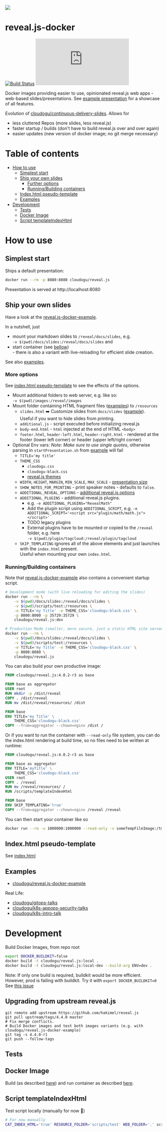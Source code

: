 ![](https://cloudogu.com/assets/blog/2019/revealJS-711db5dd3e495fe26dda7ad44104542b1fceb456c11700a773a2f158bf2c8251.png)

reveal.js-docker
===

[![Build Status](https://oss.cloudogu.com/jenkins/buildStatus/icon?job=cloudogu-github%2Freveal.js-docker%2Fmaster)](https://oss.cloudogu.com/jenkins/job/cloudogu-github/job/reveal.js-docker/job/master/)
[![](https://img.shields.io/docker/image-size/cloudogu/reveal.js)](https://hub.docker.com/r/cloudogu/reveal.js)

Docker images providing easier to use, opinionated reveal.js web apps - web-based slides/presentations.
See [example presentation](https://cloudogu.github.io/reveal.js-docker-example) for a showcase of all features.

Evolution of [cloudogu/continuous-delivery-slides](https://github.com/cloudogu/continuous-delivery-slides).
Allows for
* less cluttered Repos (more slides, less reveal.js)
* faster startup / builds (don't have to build reveal.js over and over again)
* easier updates (new version of docker image; no git merge necessary)

# Table of contents

<!-- Update with `doctoc --notitle README.md`. See https://github.com/thlorenz/doctoc -->
<!-- START doctoc generated TOC please keep comment here to allow auto update -->
<!-- DON'T EDIT THIS SECTION, INSTEAD RE-RUN doctoc TO UPDATE -->


- [How to use](#how-to-use)
    - [Simplest start](#simplest-start)
    - [Ship your own slides](#ship-your-own-slides)
        - [Further options](#further-options)
        - [Running/Building containers](#runningbuilding-containers)
    - [Index.html pseudo-template](#indexhtml-pseudo-template)
    - [Examples](#examples)
- [Development](#development)
    - [Tests](#tests)
    - [Docker Image](#docker-image)
    - [Script templateIndexHtml](#script-templateindexhtml)

<!-- END doctoc generated TOC please keep comment here to allow auto update -->


# How to use

## Simplest start

Ships a default presentation:

```bash
docker run --rm -p 8080:8080 cloudogu/reveal.js
```

Presentation is served at http://localhost:8080

## Ship your own slides

Have a look at the [reveal.js-docker-example](https://github.com/cloudogu/reveal.js-docker-example).

In a nutshell, just

* mount your markdown slides to `/reveal/docs/slides`, e.g.  
  `-v $(pwd)/docs/slides:/reveal/docs/slides` and
* start container (see [bellow](#runningbuilding-containers))  
  \- there is also a variant with live-reloading for
  efficient slide creation.

See also [examples](#examples).

### More options

See [index.html pseudo-template](#indexhtml-pseudo-template) to see the effects of the options.

* Mount additional folders to web server, e.g. like so:  
  `-v $(pwd)/images:/reveal/images`
* Mount folder containing HTML fragment files ([examples](scripts/test/)) to `/resources`
    * `slides.html` ➡️ Customize slides from `docs/slides` ([example](scripts/test/slides.html)).  
      Useful if you want to hide slides from printing.
    * `additional.js` - script executed before initializing reveal.js
    * `body-end.html` - `html` injected at the end of HTML `<body>`
    * `footer.html`, `header-left.html`, `header-right.html` - rendered at the footer (lower left corner) or header (upper left/right corner)
* Optional Env vars: *Note: Make sure to use single quotes*, otherwise parsing in `startPresentation.sh` from [example](https://github.com/cloudogu/reveal.js-docker-example) will fail
    * `TITLE='my title'`
    * `THEME_CSS`
        * `cloudogu.css`
        * `cloudogu-black.css`
        * [reveal.js themes](https://github.com/hakimel/reveal.js/#theming)
    * `WIDTH`, `HEIGHT`, `MARGIN`, `MIN_SCALE`, `MAX_SCALE` - [presentation size](https://revealjs.com/presentation-size/)
    * `SHOW_NOTES_FOR_PRINTING` - print speaker notes - defaults to `false`.
    * `ADDITIONAL_REVEAL_OPTIONS` - [additional reveal.js options](https://revealjs.com/config/)
    * `ADDITIONAL_PLUGINS` - additional reveal.js plugins.
        * e.g. `-e ADDITIONAL_PLUGINS="RevealMath" `
        * Add the plugin script using `ADDITIONAL_SCRIPT`, e.g. `-e ADDITIONAL_SCRIPT='<script src="plugin/math/math.js"></script>'`
        * TODO legacy plugins
        * External plugins have to be mounted or copied to the `/reveal` folder, e.g. here  
          `-v $(pwd)/plugin/tagcloud:/reveal/plugin/tagcloud`
    * `SKIP_TEMPLATING` ignores all of the above elements and just launches with the `index.html` present.  
      Useful when mounting your own `index.html`.

### Running/Building containers

Note that [reveal.js-docker-example](https://github.com/cloudogu/reveal.js-docker-example) also contains a convenient
startup script.

```bash
# Development mode (with live reloading for editing the slides)
docker run --rm \
    -v $(pwd)/docs/slides:/reveal/docs/slides \
    -v $(pwd)/scripts/test:/resources \
    -e TITLE='my Title' -e THEME_CSS='cloudogu-black.css' \
    -p 8000:8000 -p 35729:35729 \
    cloudogu/reveal.js:dev

# Production Mode (smaller, more secure, just a static HTML site served by NGINX)
docker run --rm \
    -v $(pwd)/docs/slides:/reveal/docs/slides \
    -v $(pwd)/scripts/test:/resources \
    -e TITLE='my Title' -e THEME_CSS='cloudogu-black.css' \
    -p 8080:8080 \
    cloudogu/reveal.js
```

You can also build your own productive image:

```Dockerfile
FROM cloudogu/reveal.js:4.0.2-r3 as base

FROM base as aggregator
USER root
RUN mkdir -p /dist/reveal
COPY . /dist/reveal
RUN mv /dist/reveal/resources/ /dist

FROM base
ENV TITLE='my Title' \
    THEME_CSS='cloudogu-black.css'
COPY --from=aggregator --chown=nginx /dist /
```

Or if you want to run the container with `--read-only` file system, you can do the index.html rendering at build time,
so no files need to be written at runtime:

```Dockerfile
FROM cloudogu/reveal.js:4.0.2-r3 as base

FROM base as aggregator
ENV TITLE='myTitle' \
    THEME_CSS='cloudogu-black.css'
USER root
COPY . /reveal
RUN mv /reveal/resources/ /
RUN /scripts/templateIndexHtml

FROM base
ENV SKIP_TEMPLATING='true'
COPY --from=aggregator --chown=nginx /reveal /reveal
```

You can then start your container like so

```bash
docker run --rm -u 1000000:1000000 --read-only -v someTempFileImage:/tmp yourImageName
```

## Index.html pseudo-template

See [index.html](index.html)

## Examples

* [cloudogu/reveal.js-docker-example](https://github.com/cloudogu/reveal.js-docker-example)

Real Life:

* [cloudogu/gitops-talks](https://github.com/cloudogu/gitops-talks)
* [cloudogu/k8s-appops-security-talks](https://github.com/cloudogu/k8s-appops-security-talks)
* [cloudogu/k8s-intro-talk](https://github.com/cloudogu/k8s-intro-talk)

# Development

Build Docker Images, from repo root

```bash
export DOCKER_BUILDKIT=false
docker build -t cloudogu/reveal.js:local .
docker build -t cloudogu/reveal.js:local-dev --build-arg ENV=dev .
```

Note: If only one build is required, buildkit would be more efficient. However, prod is failing with buildkit.
Try it with `export DOCKER_BUILDKIT=0` See [this issue](https://github.com/moby/moby/issues/735)

## Upgrading from upstream reveal.js

```shell
git remote add upstream https://github.com/hakimel/reveal.js
git pull upstream/tags/4.4.0 master
# Fix merge conflicts.
# Build Docker images and test both images variants (e.g. with cloudogu/reveal.js-docker-example)
git tag -s 4.4.0-r1
git push --follow-tags
```

## Tests

## Docker Image

Build (as described [here](#development)) and run container as described [here](#ship-your-own-slides).

## Script templateIndexHtml

Test script locally (manually for now 😬)

```bash
# For now manually
CAT_INDEX_HTML='true' RESOURCE_FOLDER='scripts/test' WEB_FOLDER='.' scripts/src/templateIndexHtml
```
